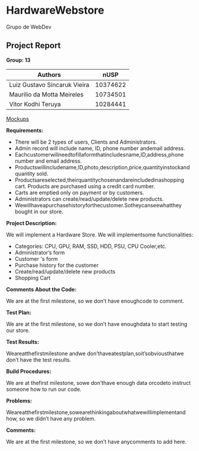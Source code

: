 # HardwareWebstore
Grupo de WebDev

## Project Report

**Group: 13**

| **Authors** | **nUSP** |
| --- | --- |
| Luiz Gustavo Sincaruk Vieira | 10374622 |
| Maurílio da Motta Meireles | 10734501 |
| Vitor Kodhi Teruya | 10284441 |

[Mockups](https://www.figma.com/proto/Fwt6kR6XM6HhqzZK6LvhAx/Medium-High-Fidelity-Mockup?node-id=6%3A2&scaling=min-zoom&page-id=0%3A1)

**Requirements:**

- There will be 2 types of users, Clients and Administrators.
- Admin record will include name, ID, phone number andemail address.
- Eachcustomerwillneedtofillaformthatincludesname,ID,address,phone
    number and email address.
- Productswillincludename,ID,photo,description,price,quantityinstockand
    quantity sold.
- Productsareselected,theirquantitychosenandareincludedinashopping
    cart. Products are purchased using a credit card number.
- Carts are emptied only on payment or by customers.
- Administrators can create/read/update/delete new products.
- Wewillhaveapurchasehistoryforthecustomer.Sotheycanseewhatthey
    bought in our store.

**Project Description:**

We will implement a Hardware Store. We will implementsome functionalities:

- Categories: CPU, GPU, RAM, SSD, HDD, PSU, CPU Cooler,etc.
- Administrator’s form
- Customer 's form
- Purchase history for the customer
- Create/read/update/delete new products
- Shopping Cart

**Comments About the Code:**

We are at the first milestone, so we don’t have enoughcode to comment.

**Test Plan:**

We are at the first milestone, so we don’t have enoughdata to start testing our store.

**Test Results:**


Weareatthefirstmilestone andwe don’thaveatestplan,soit’sobviousthatwe
don’t have the test results.

**Build Procedures:**

We are at thefirst milestone, sowe don’thave enough data orcodeto instruct
someone how to run our code.

**Problems:**

Weareatthefirstmilestone,sowearethinkingaboutwhatwewillimplementand
how, so we didn’t have any problem.

**Comments:**

We are at the first milestone, so we don’t have anycomments to add here.



